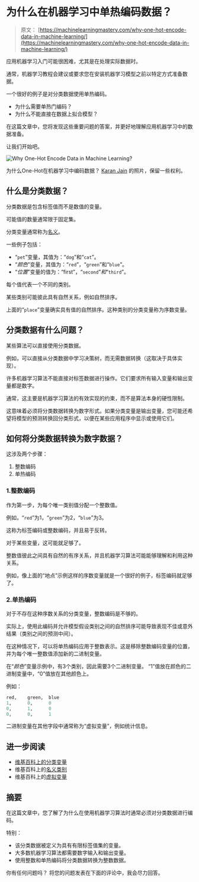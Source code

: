 # 为什么在机器学习中单热编码数据？

> 原文： [https://machinelearningmastery.com/why-one-hot-encode-data-in-machine-learning/](https://machinelearningmastery.com/why-one-hot-encode-data-in-machine-learning/)

应用机器学习入门可能很困难，尤其是在处理实际数据时。

通常，机器学习教程会建议或要求您在安装机器学习模型之前以特定方式准备数据。

一个很好的例子是对分类数据使用单热编码。

*   为什么需要单热门编码？
*   为什么不能直接在数据上拟合模型？

在这篇文章中，您将发现这些重要问题的答案，并更好地理解应用机器学习中的数据准备。

让我们开始吧。

![Why One-Hot Encode Data in Machine Learning?](img/03f323e995227503e4022f5cbbca0fbf.jpg)

为什么One-Hot在机器学习中编码数据？
[Karan Jain](https://www.flickr.com/photos/jiangkeren/8263176332/) 的照片，保留一些权利。

## 什么是分类数据？

分类数据是包含标签值而不是数值的变量。

可能值的数量通常限于固定集。

分类变量通常称为[名义](https://en.wikipedia.org/wiki/Nominal_category)。

一些例子包括：

*   “`pet`”变量，其值为：“`dog`”和“`cat`”。
*   “_颜色_”变量，其值为：“`red`”，“`green`”和“`blue`”。
*   “_位置_”变量的值为：“first”，“`second`”_和_“`third`”。

每个值代表一个不同的类别。

某些类别可能彼此具有自然关系，例如自然排序。

上面的“`place`”变量确实具有值的自然排序。这种类别的分类变量称为序数变量。

## 分类数据有什么问题？

某些算法可以直接使用分类数据。

例如，可以直接从分类数据中学习决策树，而无需数据转换（这取决于具体实现）。

许多机器学习算法不能直接对标签数据进行操作。它们要求所有输入变量和输出变量都是数字。

通常，这主要是机器学习算法的有效实现的约束，而不是算法本身的硬性限制。

这意味着必须将分类数据转换为数字形式。如果分类变量是输出变量，您可能还希望将模型的预测转换回分类形式，以便在某些应用程序中显示或使用它们。

## 如何将分类数据转换为数字数据？

这涉及两个步骤：

1.  整数编码
2.  单热编码

### 1.整数编码

作为第一步，为每个唯一类别值分配一个整数值。

例如，“`red`”为1，“`green`”为2，“`blue`”为3。

这称为标签编码或整数编码，并且易于反转。

对于某些变量，这可能就足够了。

整数值彼此之间具有自然的有序关系，并且机器学习算法可能能够理解和利用这种关系。

例如，像上面的“地点”示例这样的序数变量就是一个很好的例子，标签编码就足够了。

### 2.单热编码

对于不存在这种序数关系的分类变量，整数编码是不够的。

实际上，使用此编码并允许模型假设类别之间的自然排序可能导致表现不佳或意外结果（类别之间的预测中间）。

在这种情况下，可以将单热编码应用于整数表示。这是移除整数编码变量的位置，并为每个唯一整数值​​添加新的二进制变量。

在“_颜色_”变量示例中，有3个类别，因此需要3个二进制变量。 “1”值放在颜色的二进制变量中，“0”值放在其他颜色上。

例如：

```py
red,	green,	blue
1,		0,		0
0,		1,		0
0,		0,		1
```

二进制变量在其他字段中通常称为“虚拟变量”，例如统计信息。

## 进一步阅读

*   [维基百科上的分类变量](https://en.wikipedia.org/wiki/Categorical_variable)
*   维基百科上的[名义类别](https://en.wikipedia.org/wiki/Nominal_category)
*   维基百科上的[虚拟变量](https://en.wikipedia.org/wiki/Dummy_variable_(statistics))

## 摘要

在这篇文章中，您了解了为什么在使用机器学习算法时通常必须对分类数据进行编码。

特别：

*   该分类数据被定义为具有有限标签值集的变量。
*   大多数机器学习算法都需要数字输入和输出变量。
*   使用整数和单热编码将分类数据转换为整数数据。

你有任何问题吗？
将您的问题发表在下面的评论中，我会尽力回答。
